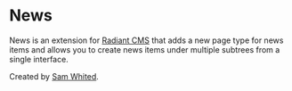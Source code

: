 # News

News is an extension for [Radiant CMS](http://radiantcms.org) that
adds a new page type for news items and allows you to create news
items under multiple subtrees from a single interface.

Created by [Sam Whited](https://samwhited.com).
